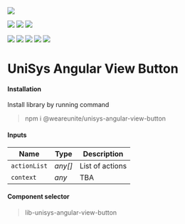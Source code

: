 [![](https://img.shields.io/badge/platform-unisys-orange.svg?style=for-the-badge)](https://unite.sk)

![](https://img.shields.io/npm/v/@weareunite/unisys-angular-view-button.svg?style=flat-square&colorB=red)
![](https://img.shields.io/npm/l/@weareunite/unisys-angular-view-button.svg?style=flat-square&colorB=red)
![](https://img.shields.io/npm/dt/@weareunite/unisys-angular-view-button.svg?style=flat-square&colorB=red)

![](https://img.shields.io/github/tag/weareunite/unisys-angular-view-button.svg?style=flat-square&colorB=blue&label=github)
![](https://img.shields.io/github/last-commit/weareunite/unisys-angular-view-button.svg?style=flat-square&colorB=blue)
![](https://img.shields.io/github/languages/code-size/weareunite/unisys-angular-view-button.svg?style=flat-square&colorB=blue)
![](https://img.shields.io/github/repo-size/weareunite/unisys-angular-view-button.svg?style=flat-square&colorB=blue)
![](https://img.shields.io/github/languages/count/weareunite/unisys-angular-view-button.svg?style=flat-square&colorB=blue)
# UniSys Angular View Button
#### Installation
Install library by running command
> npm i @weareunite/unisys-angular-view-button
#### Inputs
Name | Type | Description
--- | --- | ---
`actionList` | *any[]* | List of actions
`context` | *any* | TBA
#### Component selector
> lib-unisys-angular-view-button

